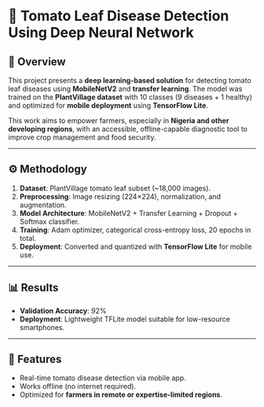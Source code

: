 # 🍅 Tomato Leaf Disease Detection Using Deep Neural Network  

## 📌 Overview  
This project presents a **deep learning-based solution** for detecting tomato leaf diseases using **MobileNetV2** and **transfer learning**. The model was trained on the **PlantVillage dataset** with 10 classes (9 diseases + 1 healthy) and optimized for **mobile deployment** using **TensorFlow Lite**.  


This work aims to empower farmers, especially in **Nigeria and other developing regions**, with an accessible, offline-capable diagnostic tool to improve crop management and food security.  

---

## ⚙️ Methodology  
1. **Dataset**: PlantVillage tomato leaf subset (~18,000 images).  
2. **Preprocessing**: Image resizing (224×224), normalization, and augmentation.  
3. **Model Architecture**: MobileNetV2 + Transfer Learning + Dropout + Softmax classifier.  
4. **Training**: Adam optimizer, categorical cross-entropy loss, 20 epochs in total.  
5. **Deployment**: Converted and quantized with **TensorFlow Lite** for mobile use.  

---

## 📊 Results  
- **Validation Accuracy**: 92%  
- **Deployment**: Lightweight TFLite model suitable for low-resource smartphones.  

---

## 🚀 Features  
- Real-time tomato disease detection via mobile app.  
- Works offline (no internet required).  
- Optimized for **farmers in remote or expertise-limited regions**.  

